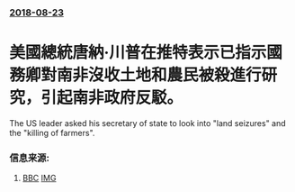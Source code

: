 ### [2018-08-23](/news/2018/08/23/index.md)

##### 
# 美國總統唐納·川普在推特表示已指示國務卿對南非沒收土地和農民被殺進行研究，引起南非政府反駁。 

The US leader asked his secretary of state to look into "land seizures" and the "killing of farmers".


### 信息来源:

1. [BBC](https://www.bbc.com/news/world-africa-45282088) [IMG](https://ichef.bbci.co.uk/news/1024/branded_news/DFB9/production/_103137275_reuters.jpg)
